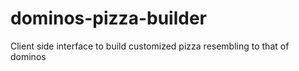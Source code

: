 # dominos-pizza-builder
Client side interface to build customized pizza resembling to that of dominos
